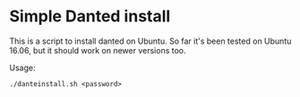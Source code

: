 # Simple Danted install

This is a script to install danted on Ubuntu.
So far it's been tested on Ubuntu 16.06, but it should work on newer versions too.

Usage:

```shell
./danteinstall.sh <password>
```
